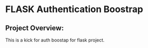 # FLASK Authentication Boostrap

## Project Overview:
This is a kick for auth boostap for flask project. 

